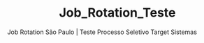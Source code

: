 
<h1 align="center">Job_Rotation_Teste</h1>

Job Rotation São Paulo | Teste Processo Seletivo Target Sistemas
